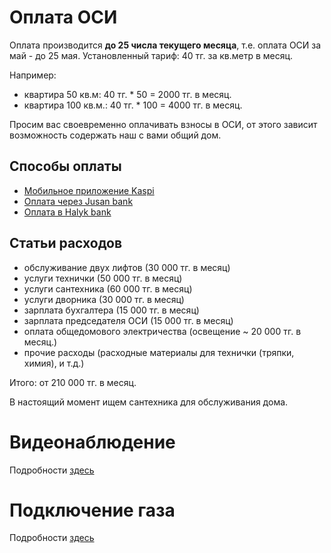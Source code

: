 # Оплата ОСИ

Оплата производится **до 25 числа текущего месяца**, т.е. оплата ОСИ за май - до 25 мая.
Установленный тариф: 40 тг. за кв.метр в месяц.

Например:

 - квартира 50 кв.м: 40 тг. * 50 = 2000 тг. в месяц.
 - квартира 100 кв.м.: 40 тг. * 100 = 4000 тг. в месяц.

Просим вас своевременно оплачивать взносы в ОСИ, от этого зависит возможность содержать наш с вами общий дом.

## Способы оплаты

 - [Мобильное приложение Kaspi](pay_kaspi.md)
 - [Оплата через Jusan bank](pay_jusan.md)
 - [Оплата в Halyk bank](pay_halyk.md)

## Статьи расходов

 - обслуживание двух лифтов (30 000 тг. в месяц)
 - услуги технички (50 000 тг. в месяц)
 - услуги сантехника (60 000 тг. в месяц)
 - услуги дворника (30 000 тг. в месяц)
 - зарплата бухгалтера (15 000 тг. в месяц)
 - зарплата председателя ОСИ (15 000 тг. в месяц)
 - оплата общедомового электричества (освещение ~ 20 000 тг. в месяц.)
 - прочие расходы (расходные материалы для технички (тряпки, химия), и т.д.)

 Итого: от 210 000 тг. в месяц.

В настоящий момент ищем сантехника для обслуживания дома.

# Видеонаблюдение

Подробности [здесь](video.md)

# Подключение газа

Подробности [здесь](gas.md)
